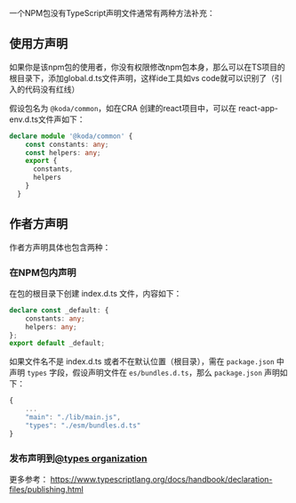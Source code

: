 一个NPM包没有TypeScript声明文件通常有两种方法补充：

## 使用方声明

如果你是该npm包的使用者，你没有权限修改npm包本身，那么可以在TS项目的根目录下，添加global.d.ts文件声明，这样ide工具如vs code就可以识别了（引入的代码没有红线）

假设包名为 `@koda/common`，如在CRA 创建的react项目中，可以在 react-app-env.d.ts文件声如下：

```typescript
declare module '@koda/common' {
    const constants: any;
    const helpers: any;
    export {
      constants,
      helpers
    }
  }
```



## 作者方声明

作者方声明具体也包含两种：

### 在NPM包内声明

在包的根目录下创建 index.d.ts 文件，内容如下：

```typescript
declare const _default: {
	constants: any;
	helpers: any;
};
export default _default;
```
如果文件名不是 index.d.ts 或者不在默认位置（根目录），需在 `package.json` 中声明 `types` 字段，假设声明文件在 `es/bundles.d.ts`，那么 `package.json` 声明如下：

```typescript
{
    ...
    "main": "./lib/main.js",
    "types": "./esm/bundles.d.ts"
}
```

### 发布声明到[@types organization](https://www.npmjs.com/~types) 

更多参考： https://www.typescriptlang.org/docs/handbook/declaration-files/publishing.html
